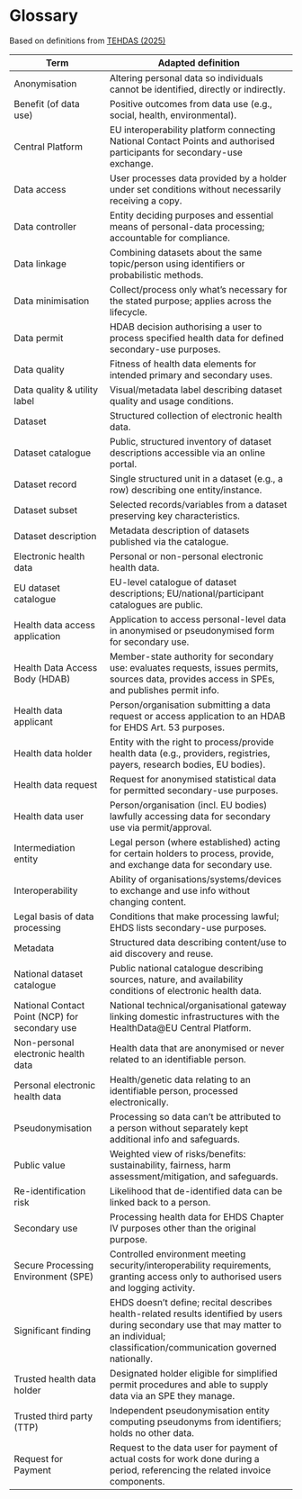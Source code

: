 # Glossary

Based on definitions from [TEHDAS (2025)](https://tehdas.eu/public-consultations/)

| Term                                           | Adapted definition                                                                                                                                                                          |
| ---------------------------------------------- | ------------------------------------------------------------------------------------------------------------------------------------------------------------------------------------------- |
| Anonymisation                                  | Altering personal data so individuals cannot be identified, directly or indirectly.                                                                                                         |
| Benefit (of data use)                          | Positive outcomes from data use (e.g., social, health, environmental).                                                                                                                      |
| Central Platform                               | EU interoperability platform connecting National Contact Points and authorised participants for secondary-use exchange.                                                                     |
| Data access                                    | User processes data provided by a holder under set conditions without necessarily receiving a copy.                                                                                         |
| Data controller                                | Entity deciding purposes and essential means of personal-data processing; accountable for compliance.                                                                                       |
| Data linkage                                   | Combining datasets about the same topic/person using identifiers or probabilistic methods.                                                                                                  |
| Data minimisation                              | Collect/process only what’s necessary for the stated purpose; applies across the lifecycle.                                                                                                 |
| Data permit                                    | HDAB decision authorising a user to process specified health data for defined secondary-use purposes.                                                                                       |
| Data quality                                   | Fitness of health data elements for intended primary and secondary uses.                                                                                                                    |
| Data quality & utility label                   | Visual/metadata label describing dataset quality and usage conditions.                                                                                                                      |
| Dataset                                        | Structured collection of electronic health data.                                                                                                                                            |
| Dataset catalogue                              | Public, structured inventory of dataset descriptions accessible via an online portal.                                                                                                       |
| Dataset record                                 | Single structured unit in a dataset (e.g., a row) describing one entity/instance.                                                                                                           |
| Dataset subset                                 | Selected records/variables from a dataset preserving key characteristics.                                                                                                                   |
| Dataset description                            | Metadata description of datasets published via the catalogue.                                                                                                                               |
| Electronic health data                         | Personal or non-personal electronic health data.                                                                                                                                            |
| EU dataset catalogue                           | EU-level catalogue of dataset descriptions; EU/national/participant catalogues are public.                                                                                                  |
| Health data access application                 | Application to access personal-level data in anonymised or pseudonymised form for secondary use.                                                                                            |
| Health Data Access Body (HDAB)                 | Member-state authority for secondary use: evaluates requests, issues permits, sources data, provides access in SPEs, and publishes permit info.                                             |
| Health data applicant                          | Person/organisation submitting a data request or access application to an HDAB for EHDS Art. 53 purposes.                                                                                   |
| Health data holder                             | Entity with the right to process/provide health data (e.g., providers, registries, payers, research bodies, EU bodies).                                                                     |
| Health data request                            | Request for anonymised statistical data for permitted secondary-use purposes.                                                                                                               |
| Health data user                               | Person/organisation (incl. EU bodies) lawfully accessing data for secondary use via permit/approval.                                                                                        |
| Intermediation entity                          | Legal person (where established) acting for certain holders to process, provide, and exchange data for secondary use.                                                                       |
| Interoperability                               | Ability of organisations/systems/devices to exchange and use info without changing content.                                                                                                 |
| Legal basis of data processing                 | Conditions that make processing lawful; EHDS lists secondary-use purposes.                                                                                                                  |
| Metadata                                       | Structured data describing content/use to aid discovery and reuse.                                                                                                                          |
| National dataset catalogue                     | Public national catalogue describing sources, nature, and availability conditions of electronic health data.                                                                                |
| National Contact Point (NCP) for secondary use | National technical/organisational gateway linking domestic infrastructures with the HealthData@EU Central Platform.                                                                         |
| Non-personal electronic health data            | Health data that are anonymised or never related to an identifiable person.                                                                                                                 |
| Personal electronic health data                | Health/genetic data relating to an identifiable person, processed electronically.                                                                                                           |
| Pseudonymisation                               | Processing so data can’t be attributed to a person without separately kept additional info and safeguards.                                                                                  |
| Public value                                   | Weighted view of risks/benefits: sustainability, fairness, harm assessment/mitigation, and safeguards.                                                                                      |
| Re-identification risk                         | Likelihood that de-identified data can be linked back to a person.                                                                                                                          |
| Secondary use                                  | Processing health data for EHDS Chapter IV purposes other than the original purpose.                                                                                                        |
| Secure Processing Environment (SPE)            | Controlled environment meeting security/interoperability requirements, granting access only to authorised users and logging activity.                                                       |
| Significant finding                            | EHDS doesn’t define; recital describes health-related results identified by users during secondary use that may matter to an individual; classification/communication governed nationally.  |
| Trusted health data holder                     | Designated holder eligible for simplified permit procedures and able to supply data via an SPE they manage.                                                                                 |
| Trusted third party (TTP)                      | Independent pseudonymisation entity computing pseudonyms from identifiers; holds no other data.                                                                                             |
| Request for Payment                            | Request to the data user for payment of actual costs for work done during a period, referencing the related invoice components.      